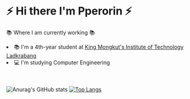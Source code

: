 <h1>⚡ Hi there I'm Pperorin ⚡</h1>

📚 Where I am currently working 📚
<li>📚 I'm a 4th-year student at <a href="http://kmitl.ac.th/en">King Mongkut's Institute of Technology Ladkrabang</a></li>
<li>💻 I'm studying Computer Engineering</li><br/><br/>


![Anurag's GitHub stats](https://github-readme-stats.vercel.app/api?username=pperorin&show_icons=true&theme=omni)
[![Top Langs](https://github-readme-stats.vercel.app/api/top-langs/?username=pperorin&layout=compact&theme=omni&card_width=540)](https://github.com/pperorin/pperorin)
